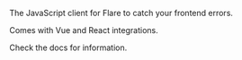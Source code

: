 The JavaScript client for Flare to catch your frontend errors.

Comes with Vue and React integrations.

Check the docs for information.
